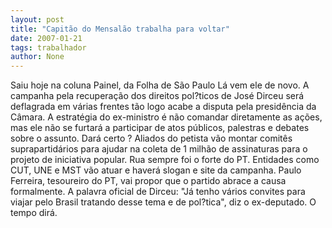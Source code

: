 ```yaml
---
layout: post
title: "Capitão do Mensalão trabalha para voltar"
date: 2007-01-21
tags: trabalhador
author: None
---
```

Saiu hoje na coluna Painel, da Folha de São Paulo
Lá vem ele de novo. A campanha pela recuperação dos direitos pol?ticos de José Dirceu será deflagrada em várias frentes tão logo acabe a disputa pela presidência da Câmara. 
A estratégia do ex-ministro é não comandar diretamente as ações, mas ele não se furtará a participar de atos públicos, palestras e debates sobre o assunto.
Dará certo ? Aliados do petista vão montar comitês suprapartidários para ajudar na coleta de 1 milhão de assinaturas para o projeto de iniciativa popular. 
Rua sempre foi o forte do PT. Entidades como CUT, UNE e MST vão atuar e haverá slogan e site da campanha. Paulo Ferreira, tesoureiro do PT, vai propor que o partido abrace a causa formalmente. 
A palavra oficial de Dirceu: \"Já tenho vários convites para viajar pelo Brasil tratando desse tema e de pol?tica\", diz o ex-deputado.
O tempo dirá. 